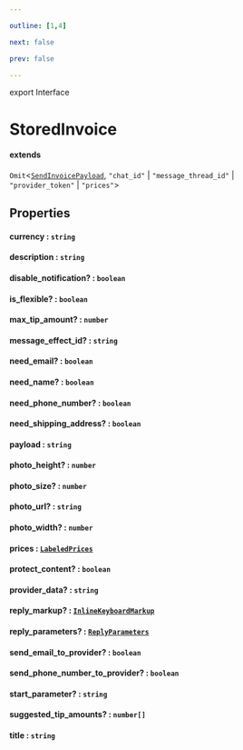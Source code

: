 ```yaml
---

outline: [1,4]

next: false

prev: false

---
```


export Interface
# StoredInvoice
#### extends
 `Omit`\<[`SendInvoicePayload`](./SendInvoicePayload.md), `"chat_id"` \| `"message_thread_id"` \| `"provider_token"` \| `"prices"`\>

## Properties

#### currency : `string`

#### description : `string`

#### disable_notification? : `boolean`

#### is_flexible? : `boolean`

#### max_tip_amount? : `number`

#### message_effect_id? : `string`

#### need_email? : `boolean`

#### need_name? : `boolean`

#### need_phone_number? : `boolean`

#### need_shipping_address? : `boolean`

#### payload : `string`

#### photo_height? : `number`

#### photo_size? : `number`

#### photo_url? : `string`

#### photo_width? : `number`

#### prices : [`LabeledPrices`](../classes/LabeledPrices.md)

#### protect_content? : `boolean`

#### provider_data? : `string`

#### reply_markup? : [`InlineKeyboardMarkup`](../classes/InlineKeyboardMarkup.md)

#### reply_parameters? : [`ReplyParameters`](./ReplyParameters.md)

#### send_email_to_provider? : `boolean`

#### send_phone_number_to_provider? : `boolean`

#### start_parameter? : `string`

#### suggested_tip_amounts? : `number[]`

#### title : `string`
